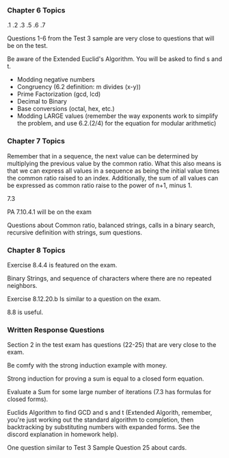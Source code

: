 ### Chapter 6 Topics

.1
.2
.3
.5
.6
.7

Questions 1-6 from the Test 3 sample are very close to questions that will be on the test.

Be aware of the Extended Euclid's Algorithm. You will be asked to find s and t.

- Modding negative numbers
- Congruency (6.2 definition: m divides (x-y))
- Prime Factorization (gcd, lcd)
- Decimal to Binary
- Base conversions (octal, hex, etc.)
- Modding LARGE values (remember the way exponents work to simplify the problem, and use 6.2.(2/4) for the equation for modular arithmetic)
### Chapter 7 Topics

Remember that in a sequence, the next value can be determined by multiplying the previous value by the common ratio. What this also means is that we can express all values in a sequence as being the initial value times the common ratio raised to an index. Additionally, the sum of all values can be expressed as common ratio raise to the power of n+1, minus 1.

7.3

PA 7.10.4.1 will be on the exam

Questions about Common ratio, balanced strings, calls in a binary search, recursive definition with strings, sum questions.
### Chapter 8 Topics

Exercise 8.4.4 is featured on the exam.

Binary Strings, and sequence of characters where there are no repeated neighbors.

Exercise 8.12.20.b Is similar to a question on the exam.

8.8 is useful.

### Written Response Questions

Section 2 in the test exam has questions (22-25) that are very close to the exam. 

Be comfy with the strong induction example with money. 

Strong induction for proving a sum is equal to a closed form equation. 

Evaluate a Sum for some large number of iterations (7.3 has formulas for closed forms). 

Euclids Algorithm to find GCD and s and t (Extended Algorith, remember, you're just working out the standard algorithm to completion, then backtracking by substituting numbers with expanded forms. See the discord explanation in homework help). 

One question similar to Test 3 Sample Question 25 about cards. 